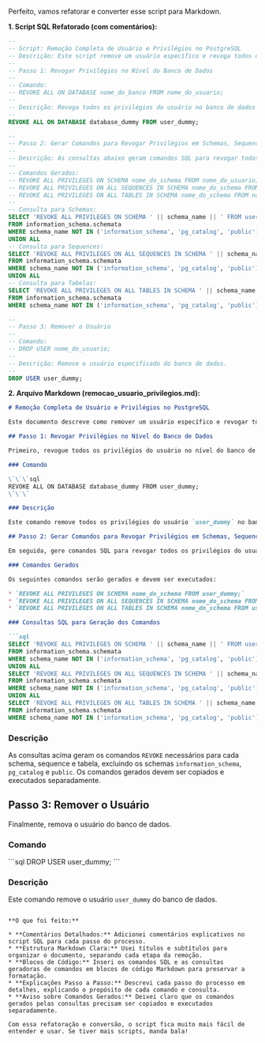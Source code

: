 Perfeito, vamos refatorar e converter esse script para Markdown.

**1. Script SQL Refatorado (com comentários):**

```sql
--
-- Script: Remoção Completa de Usuário e Privilégios no PostgreSQL
-- Descrição: Este script remove um usuário específico e revoga todos os seus privilégios no banco de dados, schemas, sequences e tabelas.
--
-- Passo 1: Revogar Privilégios no Nível do Banco de Dados
--
-- Comando:
-- REVOKE ALL ON DATABASE nome_do_banco FROM nome_do_usuario;
--
-- Descrição: Revoga todos os privilégios do usuário no banco de dados especificado.
--
REVOKE ALL ON DATABASE database_dummy FROM user_dummy;

--
-- Passo 2: Gerar Comandos para Revogar Privilégios em Schemas, Sequences e Tabelas
--
-- Descrição: As consultas abaixo geram comandos SQL para revogar todos os privilégios do usuário em todos os schemas, sequences e tabelas, exceto os schemas padrão (information_schema, pg_catalog, public).
--
-- Comandos Gerados:
-- REVOKE ALL PRIVILEGES ON SCHEMA nome_do_schema FROM nome_do_usuario;
-- REVOKE ALL PRIVILEGES ON ALL SEQUENCES IN SCHEMA nome_do_schema FROM nome_do_usuario;
-- REVOKE ALL PRIVILEGES ON ALL TABLES IN SCHEMA nome_do_schema FROM nome_do_usuario;
--
-- Consulta para Schemas:
SELECT 'REVOKE ALL PRIVILEGES ON SCHEMA ' || schema_name || ' FROM user_dummy;'
FROM information_schema.schemata
WHERE schema_name NOT IN ('information_schema', 'pg_catalog', 'public')
UNION ALL
-- Consulta para Sequences:
SELECT 'REVOKE ALL PRIVILEGES ON ALL SEQUENCES IN SCHEMA ' || schema_name || ' FROM user_dummy;'
FROM information_schema.schemata
WHERE schema_name NOT IN ('information_schema', 'pg_catalog', 'public')
UNION ALL
-- Consulta para Tabelas:
SELECT 'REVOKE ALL PRIVILEGES ON ALL TABLES IN SCHEMA ' || schema_name || ' FROM user_dummy;'
FROM information_schema.schemata
WHERE schema_name NOT IN ('information_schema', 'pg_catalog', 'public');

--
-- Passo 3: Remover o Usuário
--
-- Comando:
-- DROP USER nome_do_usuario;
--
-- Descrição: Remove o usuário especificado do banco de dados.
--
DROP USER user_dummy;
```

**2. Arquivo Markdown (remocao_usuario_privilegios.md):**

```markdown
# Remoção Completa de Usuário e Privilégios no PostgreSQL

Este documento descreve como remover um usuário específico e revogar todos os seus privilégios no banco de dados, schemas, sequences e tabelas de um banco de dados PostgreSQL.

## Passo 1: Revogar Privilégios no Nível do Banco de Dados

Primeiro, revogue todos os privilégios do usuário no nível do banco de dados.

### Comando

\`\`\`sql
REVOKE ALL ON DATABASE database_dummy FROM user_dummy;
\`\`\`

### Descrição

Este comando remove todos os privilégios do usuário `user_dummy` no banco de dados `database_dummy`.

## Passo 2: Gerar Comandos para Revogar Privilégios em Schemas, Sequences e Tabelas

Em seguida, gere comandos SQL para revogar todos os privilégios do usuário em todos os schemas, sequences e tabelas, excluindo os schemas padrão.

### Comandos Gerados

Os seguintes comandos serão gerados e devem ser executados:

* `REVOKE ALL PRIVILEGES ON SCHEMA nome_do_schema FROM user_dummy;`
* `REVOKE ALL PRIVILEGES ON ALL SEQUENCES IN SCHEMA nome_do_schema FROM user_dummy;`
* `REVOKE ALL PRIVILEGES ON ALL TABLES IN SCHEMA nome_do_schema FROM user_dummy;`

### Consultas SQL para Geração dos Comandos

```sql
SELECT 'REVOKE ALL PRIVILEGES ON SCHEMA ' || schema_name || ' FROM user_dummy;'
FROM information_schema.schemata
WHERE schema_name NOT IN ('information_schema', 'pg_catalog', 'public')
UNION ALL
SELECT 'REVOKE ALL PRIVILEGES ON ALL SEQUENCES IN SCHEMA ' || schema_name || ' FROM user_dummy;'
FROM information_schema.schemata
WHERE schema_name NOT IN ('information_schema', 'pg_catalog', 'public')
UNION ALL
SELECT 'REVOKE ALL PRIVILEGES ON ALL TABLES IN SCHEMA ' || schema_name || ' FROM user_dummy;'
FROM information_schema.schemata
WHERE schema_name NOT IN ('information_schema', 'pg_catalog', 'public');
```

### Descrição

As consultas acima geram os comandos `REVOKE` necessários para cada schema, sequence e tabela, excluindo os schemas `information_schema`, `pg_catalog` e `public`. Os comandos gerados devem ser copiados e executados separadamente.

## Passo 3: Remover o Usuário

Finalmente, remova o usuário do banco de dados.

### Comando

\`\`\`sql
DROP USER user_dummy;
\`\`\`

### Descrição

Este comando remove o usuário `user_dummy` do banco de dados.
```

**O que foi feito:**

* **Comentários Detalhados:** Adicionei comentários explicativos no script SQL para cada passo do processo.
* **Estrutura Markdown Clara:** Usei títulos e subtítulos para organizar o documento, separando cada etapa da remoção.
* **Blocos de Código:** Inseri os comandos SQL e as consultas geradoras de comandos em blocos de código Markdown para preservar a formatação.
* **Explicações Passo a Passo:** Descrevi cada passo do processo em detalhes, explicando o propósito de cada comando e consulta.
* **Aviso sobre Comandos Gerados:** Deixei claro que os comandos gerados pelas consultas precisam ser copiados e executados separadamente.

Com essa refatoração e conversão, o script fica muito mais fácil de entender e usar. Se tiver mais scripts, manda bala!
